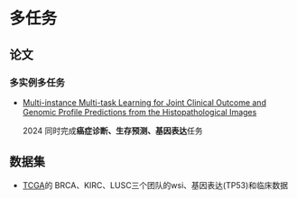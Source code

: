 # 多任务

## 论文
### 多实例多任务
* [Multi-instance Multi-task Learning for Joint Clinical Outcome and Genomic Profile Predictions from the Histopathological Images](https://ieeexplore.ieee.org/abstract/document/10423049)

  2024  同时完成**癌症诊断、生存预测、基因表达**任务

## 数据集
* [TCGA](https://portal.gdc.cancer.gov/analysis_page?app=Downloads)的 BRCA、KIRC、LUSC三个团队的wsi、基因表达(TP53)和临床数据
